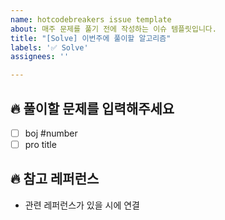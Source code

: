 ```yaml
---
name: hotcodebreakers issue template
about: 매주 문제를 풀기 전에 작성하는 이슈 템플릿입니다.
title: "[Solve] 이번주에 풀이할 알고리즘"
labels: '✅ Solve'
assignees: ''

---
```


## 🔥 풀이할 문제를 입력해주세요

<!-- 풀이할 12문제 를 todo로 작성해주세요 -->

- [ ] boj #number
- [ ] pro title

## 🔥 참고 레퍼런스

<!-- 관련 알고리즘 좋은 참고자료가 있으면 입력해주세요 -->

- 관련 레퍼런스가 있을 시에 연결
